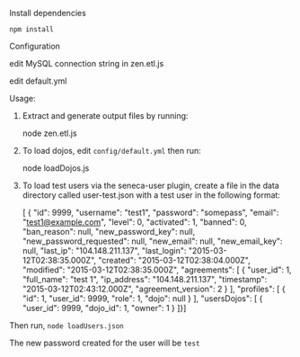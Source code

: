 Install dependencies

```
npm install
```

Configuration

edit MySQL connection string in zen.etl.js

edit default.yml


Usage:

1) Extract and generate output files by running:

    node zen.etl.js
    
2) To load dojos, edit ````config/default.yml```` then run:

    node loadDojos.js

3) To load test users via the seneca-user plugin, create a file in the data directory called user-test.json with a test user in the following format:

    [  {
    "id": 9999,
    "username": "test1",
    "password": "somepass",
    "email": "test1@example.com",
    "level": 0,
    "activated": 1,
    "banned": 0,
    "ban_reason": null,
    "new_password_key": null,
    "new_password_requested": null,
    "new_email": null,
    "new_email_key": null,
    "last_ip": "104.148.211.137",
    "last_login": "2015-03-12T02:38:35.000Z",
    "created": "2015-03-12T02:38:04.000Z",
    "modified": "2015-03-12T02:38:35.000Z",
    "agreements": [
      {
        "user_id": 1,
        "full_name": "test 1",
        "ip_address": "104.148.211.137",
        "timestamp": "2015-03-12T02:43:12.000Z",
        "agreement_version": 2
      }
    ],
    "profiles": [
      {
        "id": 1,
        "user_id": 9999,
        "role": 1,
        "dojo": null
      }
    ],
    "usersDojos": [
      {
        "user_id": 9999,
        "dojo_id": 1,
        "owner": 1
      }
    ]}]

  
  Then run, ````node loadUsers.json````
  
  The new password created for the user will be ````test````
